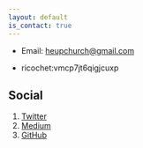 ```yaml
---
layout: default
is_contact: true
---
```


* Email: [heupchurch@gmail.com](mailto:heupchurch@gmail.com)

* ricochet:vmcp7jt6qigjcuxp

## Social

1. [Twitter](https://twitter.com/heupchurch)
2. [Medium](https://medium.com/@h.e.upchurch)
3. [GitHub](https://github.com/heupchurch)
